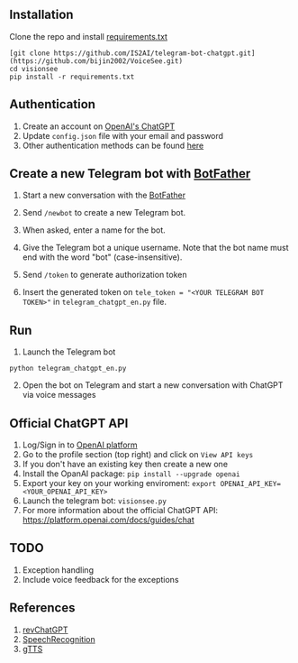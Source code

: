## Installation
Clone the repo and install [requirements.txt]()
```
[git clone https://github.com/IS2AI/telegram-bot-chatgpt.git](https://github.com/bijin2002/VoiceSee.git)
cd visionsee
pip install -r requirements.txt
```

## Authentication 
1) Create an account on [OpenAI's ChatGPT](https://chat.openai.com)
2) Update ```config.json``` file with your email and password
3) Other authentication methods can be found [here](https://github.com/acheong08/ChatGPT)

## Create a new Telegram bot with [BotFather](https://telegram.me/botfather)
1) Start a new conversation with the [BotFather](https://telegram.me/botfather)


2) Send ```/newbot``` to create a new Telegram bot.
3) When asked, enter a name for the bot.
4) Give the Telegram bot a unique username. Note that the bot name must end with the word "bot" (case-insensitive).
5) Send ```/token``` to generate authorization token
6) Insert the generated token on ```tele_token = "<YOUR TELEGRAM BOT TOKEN>"``` in ```telegram_chatgpt_en.py``` file.

## Run 
1) Launch the Telegram bot
```
python telegram_chatgpt_en.py
```
2) Open the bot on Telegram and start a new conversation with ChatGPT via voice messages


## Official ChatGPT API
1. Log/Sign in to [OpenAI platform](https://platform.openai.com/)
2. Go to the profile section (top right) and click on ```View API keys```
3. If you don't have an existing key then create a new one
4. Install the OpanAI package: ```pip install --upgrade openai```
5. Export your key on your working enviroment: ```export OPENAI_API_KEY=<YOUR_OPENAI_API_KEY>```
6. Launch the telegram bot: ```visionsee.py```
8. For more information about the official ChatGPT API: https://platform.openai.com/docs/guides/chat 

## TODO
1) Exception handling
2) Include voice feedback for the exceptions

## References
1) [revChatGPT](https://github.com/acheong08/ChatGPT)
2) [SpeechRecognition](https://github.com/Uberi/speech_recognition)
3) [gTTS](https://github.com/pndurette/gTTS/tree/6c6300c346747fb42f8daed70eb240c98e27cb88)
